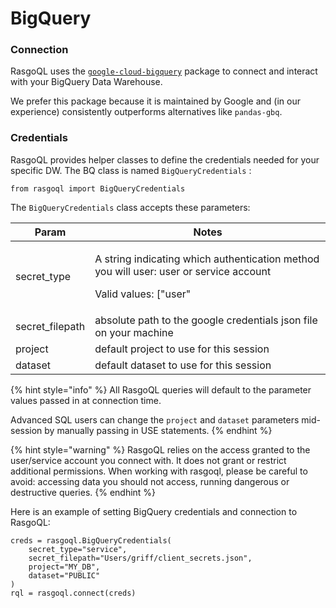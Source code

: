 # BigQuery



### Connection

RasgoQL uses the [`google-cloud-bigquery`](https://pypi.org/project/google-cloud-bigquery/) package to connect and interact with your BigQuery Data Warehouse.

We prefer this package because it is maintained by Google and (in our experience) consistently outperforms alternatives like `pandas-gbq`.

### Credentials

RasgoQL provides helper classes to define the credentials needed for your specific DW. The BQ class is named `BigQueryCredentials` :

```
from rasgoql import BigQueryCredentials
```

The `BigQueryCredentials` class accepts these parameters:

| Param            | Notes                                                                                                                                  |
| ---------------- | -------------------------------------------------------------------------------------------------------------------------------------- |
| secret\_type     | <p>A string indicating which authentication method you will user: user or service account</p><p>Valid values: ["user" | "service"]</p> |
| secret\_filepath | absolute path to the google credentials json file on your machine                                                                      |
| project          | default project to use for this session                                                                                                |
| dataset          | default dataset to use for this session                                                                                                |



{% hint style="info" %}
All RasgoQL queries will default to the parameter values passed in at connection time.

Advanced SQL users can change the `project` and `dataset` parameters mid-session by manually passing in USE statements.&#x20;
{% endhint %}

{% hint style="warning" %}
RasgoQL relies on the access granted to the user/service account you connect with. It does not grant or restrict additional permissions. When working with rasgoql, please be careful to avoid: accessing data you should not access, running dangerous or destructive queries.
{% endhint %}

Here is an example of setting BigQuery credentials and connection to RasgoQL:

```
creds = rasgoql.BigQueryCredentials(
    secret_type="service",
    secret_filepath="Users/griff/client_secrets.json",
    project="MY_DB",
    dataset="PUBLIC"
)
rql = rasgoql.connect(creds)
```
